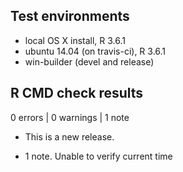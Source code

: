 ## Test environments
* local OS X install, R 3.6.1
* ubuntu 14.04 (on travis-ci), R 3.6.1
* win-builder (devel and release)

## R CMD check results

0 errors | 0 warnings | 1 note

* This is a new release.

* 1 note. Unable to verify current time
